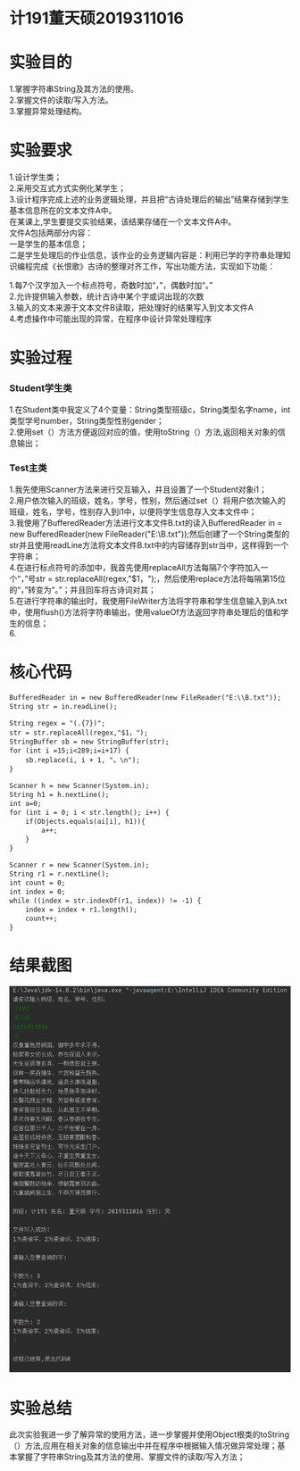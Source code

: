 # 计191董天硕2019311016
# 实验目的
1.掌握字符串String及其方法的使用。  
2.掌握文件的读取/写入方法。  
3.掌握异常处理结构。  
# 实验要求
1.设计学生类；  
2.采用交互式方式实例化某学生；  
3.设计程序完成上述的业务逻辑处理，并且把“古诗处理后的输出”结果存储到学生基本信息所在的文本文件A中。  
  在某课上,学生要提交实验结果，该结果存储在一个文本文件A中。  
    文件A包括两部分内容：  
    一是学生的基本信息；  
    二是学生处理后的作业信息，该作业的业务逻辑内容是：利用已学的字符串处理知识编程完成《长恨歌》古诗的整理对齐工作，写出功能方法，实现如下功能：  

  1.每7个汉字加入一个标点符号，奇数时加“，”，偶数时加“。”  
  2.允许提供输入参数，统计古诗中某个字或词出现的次数  
  3.输入的文本来源于文本文件B读取，把处理好的结果写入到文本文件A  
  4.考虑操作中可能出现的异常，在程序中设计异常处理程序  
# 实验过程
### Student学生类
1.在Student类中我定义了4个变量：String类型班级c，String类型名字name，int类型学号number，String类型性别gender；  
2.使用set（）方法方便返回对应的值，使用toString（）方法,返回相关对象的信息输出；  
### Test主类
1.我先使用Scanner方法来进行交互输入，并且设置了一个Student对象i1；  
2.用户依次输入的班级，姓名，学号，性别，然后通过set（）将用户依次输入的班级，姓名，学号，性别存入到i1中，以便将学生信息存入文本文件中；  
3.我使用了BufferedReader方法进行文本文件B.txt的读入BufferedReader in = new BufferedReader(new FileReader("E:\\B.txt"));然后创建了一个String类型的str并且使用readLine方法将文本文件B.txt中的内容储存到str当中，这样得到一个字符串；  
4.在进行标点符号的添加中，我首先使用replaceAll方法每隔7个字符加入一个“，”号str = str.replaceAll(regex,"$1，");，然后使用replace方法将每隔第15位的“，”转变为“。”；并且回车将古诗词对其；  
5.在进行字符串的输出时，我使用FileWriter方法将字符串和学生信息输入到A.txt中，使用flush()方法将字符串输出，使用valueOf方法返回字符串处理后的值和学生的信息；  
6.

# 核心代码
```
BufferedReader in = new BufferedReader(new FileReader("E:\\B.txt"));
String str = in.readLine();
```
```
String regex = "(.{7})";
str = str.replaceAll(regex,"$1，");
StringBuffer sb = new StringBuffer(str);
for (int i =15;i<289;i=i+17) {
    sb.replace(i, i + 1, "。\n");
}
```
```
Scanner h = new Scanner(System.in);
String h1 = h.nextLine();
int a=0;
for (int i = 0; i < str.length(); i++) {
    if(Objects.equals(ai[i], h1)){
        a++;
    }
}
```
```
Scanner r = new Scanner(System.in);
String r1 = r.nextLine();
int count = 0;
int index = 0;
while ((index = str.indexOf(r1, index)) != -1) {
    index = index + r1.length();
    count++;
}
```
# 结果截图
![实验结果截图](https://github.com/dongtianshuo/dongtianshuo5/blob/main/FK4NX2YL%24VZSMZFUQ%7BESSD9.png)
# 实验总结
此次实验我进一步了解异常的使用方法，进一步掌握并使用Object根类的toString（）方法,应用在相关对象的信息输出中并在程序中根据输入情况做异常处理；基本掌握了字符串String及其方法的使用、掌握文件的读取/写入方法；
